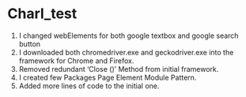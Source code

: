 # Charl_test
1.	I changed webElements for both google textbox and google search button
2.	I downloaded both chromedriver.exe and geckodriver.exe into the framework for Chrome and Firefox.
3.	Removed redundant ‘Close ()’ Method from initial framework.
4.	I created few Packages Page Element Module Pattern. 
5.	Added more lines of code to the initial one.

